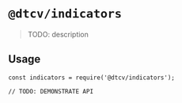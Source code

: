 # `@dtcv/indicators`

> TODO: description

## Usage

```
const indicators = require('@dtcv/indicators');

// TODO: DEMONSTRATE API
```
